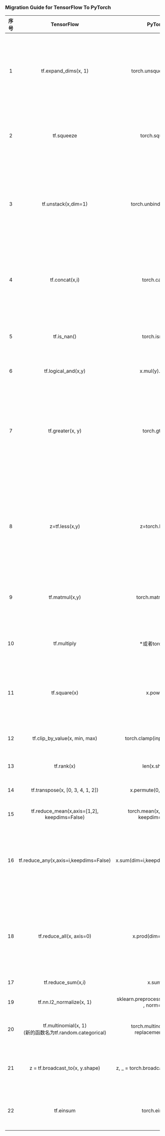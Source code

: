 ### Migration Guide for TensorFlow To PyTorch

|序号|TensorFlow|PyTorch|备注|
|:---:|:---:|:---:|:---:|
| 1| tf.expand_dims(x, 1)|torch.unsqueeze(x, 1)|沿着指定位置扩展维度|
| 2| tf.squeeze | torch.squeeze|去除等于1的维度|
| 3| tf.unstack(x,dim=1)|torch.unbind(x,dim=1)|沿着指定的维度拆开张量|
| 4| tf.concat(x,i)|torch.cat(x,i)|沿着指点的维度链接|
| 5| tf.is_nan() |torch.isnan()|判断是否为nan|
| 6| tf.logical_and(x,y) | x.mul(y).bool()|逻辑与|
| 7| tf.greater(x, y) | torch.gt(x,y) |返回一个x>y的位置为true的张量|
| 8|z=tf.less(x,y)|z=torch.le(x,y)|返回一个x<y的位置为true的张量|
| 9| tf.matmul(x,y) |torch.matmul(x,y)|矩阵乘法(乘加)|
|10| tf.multiply |*或者torch.mul|数乘和元素乘|
|11|tf.square(x)|x.pow(w)|元素平方(N次方)|
|12| tf.clip_by_value(x, min, max) | torch.clamp(input,min,max) |上下限截断|
|13| tf.rank(x) | len(x.shape) |长度|
|14| tf.transpose(x, [0, 3, 4, 1, 2])|x.permute(0, 3, 4, 1, 2)|维度换位|
|15| tf.reduce_mean(x,axis=[1,2], keepdims=False)|torch.mean(x, dim=[1,2], keepdim=False)|均值|
|16| tf.reduce_any(x,axis=i,keepdims=False) | x.sum(dim=i,keepdim=False).bool() |沿指定维度连续逻辑或|
|18| tf.reduce_all(x, axis=0) | x.prod(dim=0).bool() |沿指定维度连续逻辑与|
|17| tf.reduce_sum(x,i) | x.sum(i) |求和|
|19|tf.nn.l2_normalize(x, 1)|sklearn.preprocessing.normalize(x , norm='l2')|l2函数|
|20|tf.multinomial(x, 1)<br>(新的函数名为tf.random.categorical)|torch.multinomial(x, 1, replacement=True)|随机抽样|
|21|z = tf.broadcast_to(x, y.shape)|z, _ = torch.broadcast_tensors(x, y)|显式广播语义|
|22| tf.einsum | torch.einsum |爱因斯坦和|
